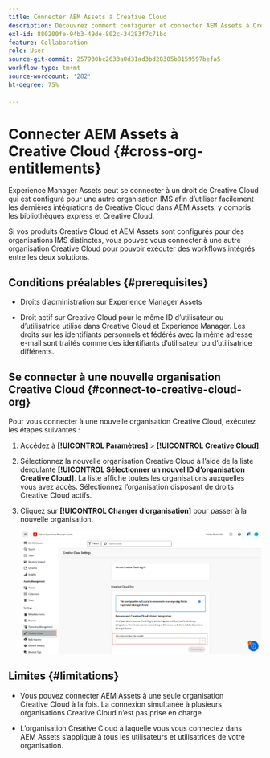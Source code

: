 ```yaml
---
title: Connecter AEM Assets à Creative Cloud
description: Découvrez comment configurer et connecter AEM Assets à Creative Cloud. Connectez-vous à un droit de Creative Cloud qui est fourni à une autre organisation IMS pour utiliser facilement les dernières intégrations de Creative Cloud dans AEM Assets, y compris les bibliothèques express et Creative Cloud.
exl-id: 880200fe-94b3-49de-802c-34283f7c71bc
feature: Collaboration
role: User
source-git-commit: 257930bc2633a0d31ad3bd28305b8159597befa5
workflow-type: tm+mt
source-wordcount: '282'
ht-degree: 75%

---
```


# Connecter AEM Assets à Creative Cloud  {#cross-org-entitlements}

Experience Manager Assets peut se connecter à un droit de Creative Cloud qui est configuré pour une autre organisation IMS afin d’utiliser facilement les dernières intégrations de Creative Cloud dans AEM Assets, y compris les bibliothèques express et Creative Cloud.

Si vos produits Creative Cloud et AEM Assets sont configurés pour des organisations IMS distinctes, vous pouvez vous connecter à une autre organisation Creative Cloud pour pouvoir exécuter des workflows intégrés entre les deux solutions.

## Conditions préalables {#prerequisites}

* Droits d’administration sur Experience Manager Assets

* Droit actif sur Creative Cloud pour le même ID d’utilisateur ou d’utilisatrice utilisé dans Creative Cloud et Experience Manager. Les droits sur les identifiants personnels et fédérés avec la même adresse e-mail sont traités comme des identifiants d’utilisateur ou d’utilisatrice différents.

## Se connecter à une nouvelle organisation Creative Cloud {#connect-to-creative-cloud-org}

Pour vous connecter à une nouvelle organisation Creative Cloud, exécutez les étapes suivantes :

1. Accédez à **[!UICONTROL Paramètres]** > **[!UICONTROL Creative Cloud]**.

1. Sélectionnez la nouvelle organisation Creative Cloud à l’aide de la liste déroulante **[!UICONTROL Sélectionner un nouvel ID d’organisation Creative Cloud]**. La liste affiche toutes les organisations auxquelles vous avez accès. Sélectionnez l’organisation disposant de droits Creative Cloud actifs.

1. Cliquez sur **[!UICONTROL Changer d’organisation]** pour passer à la nouvelle organisation.

   ![Droits inter-organisations](assets/cross-org-entitlements.png)

## Limites {#limitations}

* Vous pouvez connecter AEM Assets à une seule organisation Creative Cloud à la fois. La connexion simultanée à plusieurs organisations Creative Cloud n’est pas prise en charge.

* L’organisation Creative Cloud à laquelle vous vous connectez dans AEM Assets s’applique à tous les utilisateurs et utilisatrices de votre organisation.
